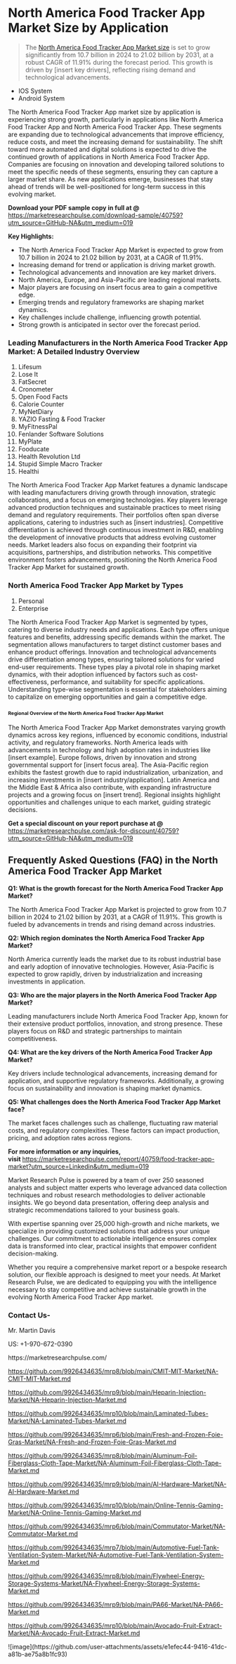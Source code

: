 <h1>North America Food Tracker App Market&nbsp;Size by Application</h1><blockquote><p>The <a href="https://marketresearchpulse.com/download-sample/40759?utm_source=GitHub-NA&amp;utm_medium=019">North America Food Tracker App Market size</a> is set to grow significantly from 10.7 billion in 2024 to 21.02 billion by 2031, at a robust CAGR of 11.91% during the forecast period. This growth is driven by [insert key drivers], reflecting rising demand and technological advancements.</p></blockquote><ul><li>IOS System<li> Android System</li></ul><p>The North America Food Tracker App market size by application is experiencing strong growth, particularly in applications like North America Food Tracker App and North America Food Tracker App. These segments are expanding due to technological advancements that improve efficiency, reduce costs, and meet the increasing demand for sustainability. The shift toward more automated and digital solutions is expected to drive the continued growth of applications in North America Food Tracker App. Companies are focusing on innovation and developing tailored solutions to meet the specific needs of these segments, ensuring they can capture a larger market share. As new applications emerge, businesses that stay ahead of trends will be well-positioned for long-term success in this evolving market.</p><p><strong>Download your PDF sample copy in full at @ </strong><a href="https://marketresearchpulse.com/download-sample/40759?utm_source=GitHub-NA&amp;utm_medium=019">https://marketresearchpulse.com/download-sample/40759?utm_source=GitHub-NA&amp;utm_medium=019</a></p><p><strong>Key Highlights: </strong></p><ul><li>The North America Food Tracker App Market is expected to grow from 10.7 billion in 2024 to 21.02 billion by 2031, at a CAGR of 11.91%.</li><li>Increasing demand for trend or application is driving market growth.</li><li>Technological advancements and innovation are key market drivers.</li><li>North America, Europe, and Asia-Pacific are leading regional markets.</li><li>Major players are focusing on insert focus area to gain a competitive edge.</li><li>Emerging trends and regulatory frameworks are shaping market dynamics.</li><li>Key challenges include challenge, influencing growth potential.</li><li>Strong growth is anticipated in sector over the forecast period.</li></ul><h3>Leading Manufacturers in the North America Food Tracker App Market: A Detailed Industry Overview</h3><ol><li>Lifesum</li><li>Lose It</li><li>FatSecret</li><li>Cronometer</li><li>Open Food Facts</li><li>Calorie Counter</li><li>MyNetDiary</li><li>YAZIO Fasting & Food Tracker</li><li>MyFitnessPal</li><li>Fenlander Software Solutions</li><li>MyPlate</li><li>Fooducate</li><li>Health Revolution Ltd</li><li>Stupid Simple Macro Tracker</li><li>Healthi</li></ol><div class="flex max-w-full flex-col flex-grow"><div class="min-h-8 text-message flex w-full flex-col items-end gap-2 whitespace-normal break-words [.text-message+&amp;]:mt-5" dir="auto" data-message-author-role="assistant" data-message-id="fd8432e4-4910-450d-b182-61b7bfb0a01f" data-message-model-slug="gpt-4o"><div class="flex w-full flex-col gap-1 empty:hidden first:pt-[3px]"><div class="markdown prose w-full break-words dark:prose-invert light"><p>The North America Food Tracker App Market features a dynamic landscape with leading manufacturers driving growth through innovation, strategic collaborations, and a focus on emerging technologies. Key players leverage advanced production techniques and sustainable practices to meet rising demand and regulatory requirements. Their portfolios often span diverse applications, catering to industries such as [insert industries]. Competitive differentiation is achieved through continuous investment in R&amp;D, enabling the development of innovative products that address evolving customer needs. Market leaders also focus on expanding their footprint via acquisitions, partnerships, and distribution networks. This competitive environment fosters advancements, positioning the North America Food Tracker App Market for sustained growth.</p></div></div></div></div><h3>North America Food Tracker App Market by Types</h3><ol><li>Personal<li> Enterprise</li></ol><div class="flex max-w-full flex-col flex-grow"><div class="min-h-8 text-message flex w-full flex-col items-end gap-2 whitespace-normal break-words [.text-message+&amp;]:mt-5" dir="auto" data-message-author-role="assistant" data-message-id="084470be-0bb7-4664-bddf-5156b4f41249" data-message-model-slug="gpt-4o-mini"><div class="flex w-full flex-col gap-1 empty:hidden first:pt-[3px]"><div class="markdown prose w-full break-words dark:prose-invert light"><p>The North America Food Tracker App Market is segmented by types, catering to diverse industry needs and applications. Each type offers unique features and benefits, addressing specific demands within the market. The segmentation allows manufacturers to target distinct customer bases and enhance product offerings. Innovation and technological advancements drive differentiation among types, ensuring tailored solutions for varied end-user requirements. These types play a pivotal role in shaping market dynamics, with their adoption influenced by factors such as cost-effectiveness, performance, and suitability for specific applications. Understanding type-wise segmentation is essential for stakeholders aiming to capitalize on emerging opportunities and gain a competitive edge.</p></div></div></div></div><h3><span style="font-size: 11px;">Regional Overview of the North America Food Tracker App Market</span></h3><div class="flex max-w-full flex-col flex-grow"><div class="min-h-8 text-message flex w-full flex-col items-end gap-2 whitespace-normal break-words [.text-message+&amp;]:mt-5" dir="auto" data-message-author-role="assistant" data-message-id="e9038762-ce64-4e30-91c9-9bd413514231" data-message-model-slug="gpt-4o-mini"><div class="flex w-full flex-col gap-1 empty:hidden first:pt-[3px]"><div class="markdown prose w-full break-words dark:prose-invert light"><p>The North America Food Tracker App Market demonstrates varying growth dynamics across key regions, influenced by economic conditions, industrial activity, and regulatory frameworks. North America leads with advancements in technology and high adoption rates in industries like [insert example]. Europe follows, driven by innovation and strong governmental support for [insert focus area]. The Asia-Pacific region exhibits the fastest growth due to rapid industrialization, urbanization, and increasing investments in [insert industry/application]. Latin America and the Middle East &amp; Africa also contribute, with expanding infrastructure projects and a growing focus on [insert trend]. Regional insights highlight opportunities and challenges unique to each market, guiding strategic decisions.</p></div></div></div></div><p><strong>Get a special discount on your report purchase at @ </strong><a href="https://marketresearchpulse.com/ask-for-discount/40759?utm_source=GitHub-NA&amp;utm_medium=019">https://marketresearchpulse.com/ask-for-discount/40759?utm_source=GitHub-NA&amp;utm_medium=019</a></p><h2>Frequently Asked Questions (FAQ) in the North America Food Tracker App Market</h2><p><strong>Q1: What is the growth forecast for the North America Food Tracker App Market?</strong></p><p>The North America Food Tracker App Market is projected to grow from 10.7 billion in 2024 to 21.02 billion by 2031, at a CAGR of 11.91%. This growth is fueled by advancements in trends and rising demand across industries.</p><p><strong>Q2: Which region dominates the North America Food Tracker App Market?</strong></p><p>North America currently leads the market due to its robust industrial base and early adoption of innovative technologies. However, Asia-Pacific is expected to grow rapidly, driven by industrialization and increasing investments in application.</p><p><strong>Q3: Who are the major players in the North America Food Tracker App Market?</strong></p><p>Leading manufacturers include North America Food Tracker App, known for their extensive product portfolios, innovation, and strong presence. These players focus on R&amp;D and strategic partnerships to maintain competitiveness.</p><p><strong>Q4: What are the key drivers of the North America Food Tracker App Market?</strong></p><p>Key drivers include technological advancements, increasing demand for application, and supportive regulatory frameworks. Additionally, a growing focus on sustainability and innovation is shaping market dynamics.</p><p><strong>Q5: What challenges does the North America Food Tracker App Market face?</strong></p><p>The market faces challenges such as challenge, fluctuating raw material costs, and regulatory complexities. These factors can impact production, pricing, and adoption rates across regions.</p><p><strong>For more information or any inquiries, visit&nbsp;</strong><a href="https://marketresearchpulse.com/report/40759/food-tracker-app-market?utm_source=Linkedin&utm_medium=019">https://marketresearchpulse.com/report/40759/food-tracker-app-market?utm_source=Linkedin&utm_medium=019</a></p><p>Market Research Pulse is powered by a team of over 250 seasoned analysts and subject matter experts who leverage advanced data collection techniques and robust research methodologies to deliver actionable insights. We go beyond data presentation, offering deep analysis and strategic recommendations tailored to your business goals.</p><p>With expertise spanning over 25,000 high-growth and niche markets, we specialize in providing customized solutions that address your unique challenges. Our commitment to actionable intelligence ensures complex data is transformed into clear, practical insights that empower confident decision-making.</p><p>Whether you require a comprehensive market report or a bespoke research solution, our flexible approach is designed to meet your needs. At Market Research Pulse, we are dedicated to equipping you with the intelligence necessary to stay competitive and achieve sustainable growth in the evolving North America Food Tracker App market.</p><h3><strong>Contact Us-</strong></h3><p>Mr. Martin Davis</p><p>US: +1-970-672-0390</p><p>https://marketresearchpulse.com/</p><p><a href="https://github.com/9926434635/mrp8/blob/main/CMIT-MIT-Market/NA-CMIT-MIT-Market.md">https://github.com/9926434635/mrp8/blob/main/CMIT-MIT-Market/NA-CMIT-MIT-Market.md</a></p><p><a href="https://github.com/9926434635/mrp9/blob/main/Heparin-Injection-Market/NA-Heparin-Injection-Market.md">https://github.com/9926434635/mrp9/blob/main/Heparin-Injection-Market/NA-Heparin-Injection-Market.md</a></p><p><a href="https://github.com/9926434635/mrp10/blob/main/Laminated-Tubes-Market/NA-Laminated-Tubes-Market.md">https://github.com/9926434635/mrp10/blob/main/Laminated-Tubes-Market/NA-Laminated-Tubes-Market.md</a></p><p><a href="https://github.com/9926434635/mrp6/blob/main/Fresh-and-Frozen-Foie-Gras-Market/NA-Fresh-and-Frozen-Foie-Gras-Market.md">https://github.com/9926434635/mrp6/blob/main/Fresh-and-Frozen-Foie-Gras-Market/NA-Fresh-and-Frozen-Foie-Gras-Market.md</a></p><p><a href="https://github.com/9926434635/mrp8/blob/main/Aluminum-Foil-Fiberglass-Cloth-Tape-Market/NA-Aluminum-Foil-Fiberglass-Cloth-Tape-Market.md">https://github.com/9926434635/mrp8/blob/main/Aluminum-Foil-Fiberglass-Cloth-Tape-Market/NA-Aluminum-Foil-Fiberglass-Cloth-Tape-Market.md</a></p><p><a href="https://github.com/9926434635/mrp9/blob/main/AI-Hardware-Market/NA-AI-Hardware-Market.md">https://github.com/9926434635/mrp9/blob/main/AI-Hardware-Market/NA-AI-Hardware-Market.md</a></p><p><a href="https://github.com/9926434635/mrp10/blob/main/Online-Tennis-Gaming-Market/NA-Online-Tennis-Gaming-Market.md">https://github.com/9926434635/mrp10/blob/main/Online-Tennis-Gaming-Market/NA-Online-Tennis-Gaming-Market.md</a></p><p><a href="https://github.com/9926434635/mrp6/blob/main/Commutator-Market/NA-Commutator-Market.md">https://github.com/9926434635/mrp6/blob/main/Commutator-Market/NA-Commutator-Market.md</a></p><p><a href="https://github.com/9926434635/mrp7/blob/main/Automotive-Fuel-Tank-Ventilation-System-Market/NA-Automotive-Fuel-Tank-Ventilation-System-Market.md">https://github.com/9926434635/mrp7/blob/main/Automotive-Fuel-Tank-Ventilation-System-Market/NA-Automotive-Fuel-Tank-Ventilation-System-Market.md</a></p><p><a href="https://github.com/9926434635/mrp8/blob/main/Flywheel-Energy-Storage-Systems-Market/NA-Flywheel-Energy-Storage-Systems-Market.md">https://github.com/9926434635/mrp8/blob/main/Flywheel-Energy-Storage-Systems-Market/NA-Flywheel-Energy-Storage-Systems-Market.md</a></p><p><a href="https://github.com/9926434635/mrp9/blob/main/PA66-Market/NA-PA66-Market.md">https://github.com/9926434635/mrp9/blob/main/PA66-Market/NA-PA66-Market.md</a></p><p><a href="https://github.com/9926434635/mrp10/blob/main/Avocado-Fruit-Extract-Market/NA-Avocado-Fruit-Extract-Market.md">https://github.com/9926434635/mrp10/blob/main/Avocado-Fruit-Extract-Market/NA-Avocado-Fruit-Extract-Market.md</a></p>
![image](https://github.com/user-attachments/assets/e1efec44-9416-41dc-a81b-ae75a8b1fc93)
